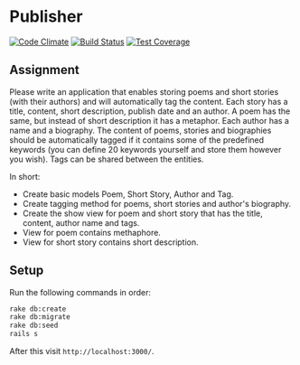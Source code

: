# Publisher
[![Code Climate](https://codeclimate.com/github/brianvanburken/publisher/badges/gpa.svg)](https://codeclimate.com/github/brianvanburken/publisher)
[![Build Status](https://travis-ci.org/brianvanburken/publisher.svg?branch=master)](https://travis-ci.org/brianvanburken/publisher)
[![Test Coverage](https://codeclimate.com/github/brianvanburken/publisher/badges/coverage.svg)](https://codeclimate.com/github/brianvanburken/publisher/coverage)

## Assignment
Please write an application that enables storing poems and short stories (with their authors) and will automatically tag the content. Each story has a title, content, short description, publish date and an author. A poem has the same, but instead of short description it has a metaphor. Each author has a name and a biography. The content of poems, stories and biographies should be automatically tagged if it contains some of the predefined keywords (you can define 20 keywords yourself and store them however you wish). Tags can be shared between the entities.

In short:
- Create basic models Poem, Short Story, Author and Tag.
- Create tagging method for poems, short stories and author's biography.
- Create the show view for poem and short story that has the title, content, author name and tags.
- View for poem contains methaphore.
- View for short story contains short description.

## Setup
Run the following commands in order:
```bash
rake db:create
rake db:migrate
rake db:seed
rails s
```
After this visit ```http://localhost:3000/```.
